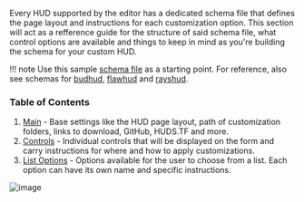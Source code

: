 Every HUD supported by the editor has a dedicated schema file that defines the page layout and instructions for each customization option. This section will act as a refference guide for the structure of said schema file, what control options are available and things to keep in mind as you're building the schema for your custom HUD.

!!! note
    Use this sample [schema file][json-sample] as a starting point. For reference, also see schemas for [budhud][json-budhud], [flawhud][json-flawhud] and [rayshud][json-rayshud].

### Table of Contents

1. [Main][docs-main] - Base settings like the HUD page layout, path of customization folders, links to download, GitHub, HUDS.TF and more.
2. [Controls][docs-controls] - Individual controls that will be displayed on the form and carry instructions for where and how to apply customizations.
3. [List Options][docs-options] - Options available for the user to choose from a list. Each option can have its own name and specific instructions.

![image](https://user-images.githubusercontent.com/6818236/116594733-8ad89800-a8f0-11eb-948a-84757dedc634.png)

<!-- MARKDOWN LINKS -->
[json-sample]: https://raw.githubusercontent.com/CriticalFlaw/TF2HUD.Editor/master/docs/resources/sample.json
[json-budhud]: https://raw.githubusercontent.com/CriticalFlaw/TF2HUD.Editor/master/src/TF2HUD.Editor/JSON/budhud.json
[json-flawhud]: https://raw.githubusercontent.com/CriticalFlaw/TF2HUD.Editor/master/src/TF2HUD.Editor/JSON/flawhud.json
[json-rayshud]: https://raw.githubusercontent.com/CriticalFlaw/TF2HUD.Editor/master/src/TF2HUD.Editor/JSON/rayshud.json
[docs-main]: https://www.editor.criticalflaw.ca/json/base
[docs-controls]: https://www.editor.criticalflaw.ca/json/controls
[docs-options]: https://www.editor.criticalflaw.ca/json/options